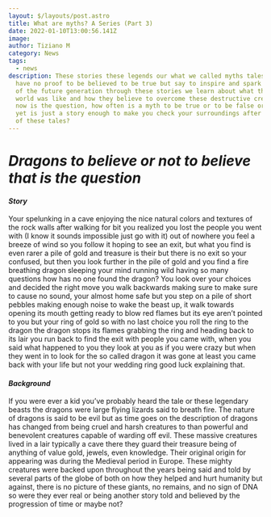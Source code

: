 ```yaml
---
layout: $/layouts/post.astro
title: What are myths? A Series (Part 3)
date: 2022-01-10T13:00:56.141Z
image:
author: Tiziano M
category: News
tags:
  - news
description: These stories these legends our what we called myths tales that
  have no proof to be believed to be true but say to inspire and spark the minds
  of the future generation through these stories we learn about what the old
  world was like and how they believe to overcome these destructive creatures so
  now is the question, how often is a myth to be true or to be false or better
  yet is just a story enough to make you check your surroundings after you hear
  of these tales?
---
```


<!--StartFragment-->

# _Dragons to believe or not to believe that is the question_

#### _Story_

Your spelunking in a cave enjoying the nice natural colors and textures of the rock walls after walking for bit you realized you lost the people you went with (I know it sounds impossible just go with it) out of nowhere you feel a breeze of wind so you follow it hoping to see an exit, but what you find is even rarer a pile of gold and treasure is their but there is no exit so your confused, but then you look further in the pile of gold and you find a fire breathing dragon sleeping your mind running wild having so many questions how has no one found the dragon? You look over your choices and decided the right move you walk backwards making sure to make sure to cause no sound, your almost home safe but you step on a pile of short pebbles making enough noise to wake the beast up, it walk towards opening its mouth getting ready to blow red flames but its eye aren’t pointed to you but your ring of gold so with no last choice you roll the ring to the dragon the dragon stops its flames grabbing the ring and heading back to its lair you run back to find the exit with people you came with, when you said what happened to you they look at you as if you were crazy but when they went in to look for the so called dragon it was gone at least you came back with your life but not your wedding ring good luck explaining that.

#### _Background_

If you were ever a kid you’ve probably heard the tale or these legendary beasts the dragons were large flying lizards said to breath fire. The nature of dragons is said to be evil but as time goes on the description of dragons has changed from being cruel and harsh creatures to than powerful and benevolent creatures capable of warding off evil. These massive creatures lived in a lair typically a cave there they guard their treasure being of anything of value gold, jewels, even knowledge. Their original origin for appearing was during the Medieval period in Europe. These mighty creatures were backed upon throughout the years being said and told by several parts of the globe of both on how they helped and hurt humanity but against, there is no picture of these giants, no remains, and no sign of DNA so were they ever real or being another story told and believed by the progression of time or maybe not?

<!--EndFragment-->
